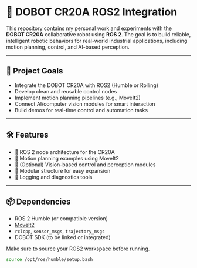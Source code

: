 # 🤖 DOBOT CR20A ROS2 Integration

This repository contains my personal work and experiments with the **DOBOT CR20A** collaborative robot using **ROS 2**. The goal is to build reliable, intelligent robotic behaviors for real-world industrial applications, including motion planning, control, and AI-based perception.

---

## 🚀 Project Goals

- Integrate the DOBOT CR20A with ROS2 (Humble or Rolling)
- Develop clean and reusable control nodes
- Implement motion planning pipelines (e.g., MoveIt2)
- Connect AI/computer vision modules for smart interaction
- Build demos for real-time control and automation tasks

---

## 🛠 Features

- 🧠 ROS 2 node architecture for the CR20A
- 🎯 Motion planning examples using MoveIt2
- 📸 (Optional) Vision-based control and perception modules
- 🧩 Modular structure for easy expansion
- 💬 Logging and diagnostics tools

---

## 📦 Dependencies

- ROS 2 Humble (or compatible version)
- [MoveIt2](https://moveit.picknik.ai/)
- `rclcpp`, `sensor_msgs`, `trajectory_msgs`
- DOBOT SDK (to be linked or integrated)

Make sure to source your ROS2 workspace before running.

```bash
source /opt/ros/humble/setup.bash
